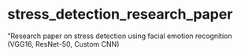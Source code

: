 # stress_detection_research_paper
“Research paper on stress detection using facial emotion recognition (VGG16, ResNet-50, Custom CNN)
